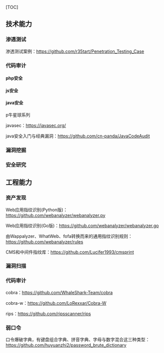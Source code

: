 [TOC]
## 技术能力
### 渗透测试
渗透测试案例：https://github.com/r35tart/Penetration_Testing_Case
### 代码审计
#### php安全
#### js安全
#### java安全
p牛星球系列

javasec：https://javasec.org/

java安全入门与经典漏洞：https://github.com/cn-panda/JavaCodeAudit

### 漏洞挖掘
### 安全研究
## 工程能力
### 资产发现
Web应用指纹识别(Python版)：https://github.com/webanalyzer/webanalyzer.py

Web应用指纹识别(Go版)：https://github.com/webanalyzer/webanalyzer.go

由Wappalyzer、WhatWeb、fofa转换而来的通用指纹识别规则：https://github.com/webanalyzer/rules

CMS和中间件指纹库：https://github.com/Lucifer1993/cmsprint
### 漏洞扫描
### 代码审计

cobra：https://github.com/WhaleShark-Team/cobra

cobra-w：https://github.com/LoRexxar/Cobra-W

rips：https://github.com/ripsscanner/rips
### 弱口令
口令爆破字典，有键盘组合字典、拼音字典、字母与数字混合这三种类型：https://github.com/huyuanzhi2/password_brute_dictionary